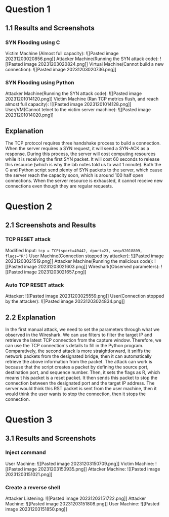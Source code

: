# Question 1
## 1.1 Results and Screenshots
### SYN Flooding using C
Victim Machine (Almost full capacity): 
![[Pasted image 20231203020856.png]]
Attacker Machine(Running the SYN attack code): 
![[Pasted image 20231203020824.png]]
Virtual Machine(Cannot build a new connection): 
![[Pasted image 20231203020736.png]]
### SYN Flooding using Python 
Attacker Machine(Running the SYN attack code): 
![[Pasted image 20231201014120.png]]
Victim Machine (Ran TCP metrics flush, and reach almost full capacity): 
![[Pasted image 20231201014128.png]]
User/VM(Cannot telnet to the victim server machine):
![[Pasted image 20231201014020.png]]
## Explanation
The TCP protocol requires three handshake process to build a connection. When the server requires a SYN request, it will send a SYN-ACK as a response. During this process, the server will cost computing resources while it is receiving the first SYN packet. It will cost 60 seconds to release this resource (which is why the lab notes told us to wait 1 minute). 
Both the C and Python script send plenty of SYN packets to the server, which cause the server reach the capacity soon, which is around 100 half open connections. When the server resource is exhausted, it cannot receive new connections even though they are regular requests. 
# Question 2
## 2.1 Screenshots and Results
### TCP RESET attack
Modified Input: 
`tcp = TCP(sport=40442, dport=23, seq=92018809, flags="R")`
User Machine(Connection stopped by attacker):
![[Pasted image 20231203021519.png]]
Attacker Machine(Running the malicious code): 
![[Pasted image 20231203021603.png]]
Wireshark(Observed parameters): 
![[Pasted image 20231203021657.png]]
### Auto TCP RESET attack
Attacker: 
![[Pasted image 20231203025559.png]]
User(Connection stopped by the attacker): 
![[Pasted image 20231203024834.png]]
## 2.2 Explanation
In the first manual attack, we need to set the parameters through what we observed in the Wireshark. We can use filters to filter the target IP and retrieve the latest TCP connection from the capture window. Therefore, we can use the TCP connection's details to fill in the Python program. 
Comparatively, the second attack is more straightforward, it sniffs the network packets from the designated bridge, then  it can automatically retrieve the above information from the packet. 
The attack can work is because that the script creates a packet by defining the source port, destination port, and sequence number. Then, it sets the flags as R, which means t his packet is a reset packet. It then sends this packet to stop the connection between the designated port and the target IP address. The server would think this RST packet is sent from the user machine, then it would think the user wants to stop the connection, then it stops the connection. 
# Question 3
## 3.1 Results and Screenshots
### Inject command
User Machine: 
![[Pasted image 20231203150709.png]]
Victim Machine:
![[Pasted image 20231203150935.png]]
Attacker Machine:
![[Pasted image 20231203151021.png]]
### Create a reverse shell
Attacker Listening: 
![[Pasted image 20231203151722.png]]
Attacker Machine: 
![[Pasted image 20231203151808.png]]
User Machine:
![[Pasted image 20231203151850.png]]